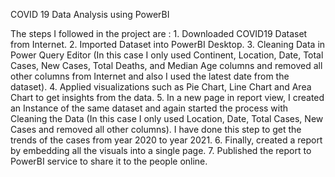 COVID 19 Data Analysis using PowerBI

  The steps I followed in the project are :
    1. Downloaded COVID19 Dataset from Internet.
    2. Imported Dataset into PowerBI Desktop.
    3. Cleaning Data in Power Query Editor (In this case I only used Continent, Location, Date, Total Cases, New Cases, Total Deaths, and Median Age columns and removed
    all other columns from Internet and also I used the latest date from the dataset).
    4. Applied visualizations such as Pie Chart, Line Chart and Area Chart to get insights from the data.
    5. In a new page in report view, I created an Instance of the same dataset and again started the process with Cleaning the Data (In this case I only used Location, 
    Date, Total Cases, New Cases and removed all other columns). I have done this step to get the trends of the cases from year 2020 to year 2021.
    6. Finally, created a report by embedding all the visuals into a single page.
    7. Published the report to PowerBI service to share it to the people online.
